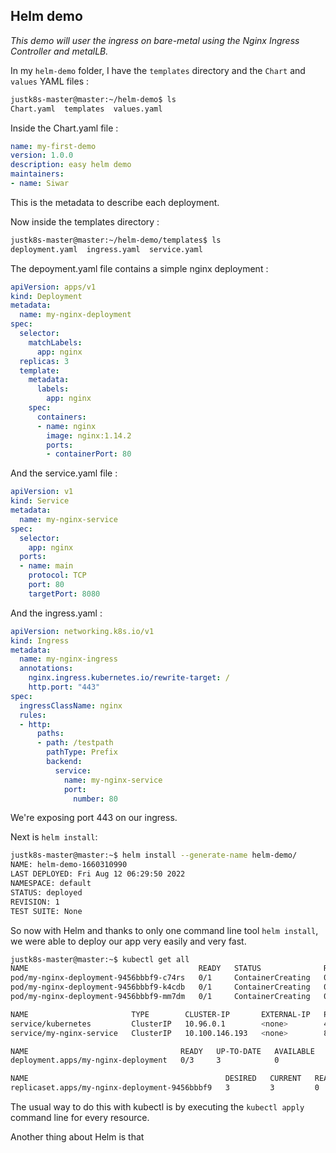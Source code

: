 ## Helm demo
*This demo will user the ingress on bare-metal using the Nginx Ingress Controller and metalLB.*

In my `helm-demo` folder, I have the `templates` directory and the `Chart` and `values` YAML files :
```bash
justk8s-master@master:~/helm-demo$ ls
Chart.yaml  templates  values.yaml
```
Inside the Chart.yaml file :
```YAML
name: my-first-demo
version: 1.0.0
description: easy helm demo
maintainers:
- name: Siwar
```
This is the metadata to describe each deployment.

Now inside the templates directory :
```bash
justk8s-master@master:~/helm-demo/templates$ ls
deployment.yaml  ingress.yaml  service.yaml
```
The depoyment.yaml file contains a simple nginx deployment :
```YAML
apiVersion: apps/v1
kind: Deployment
metadata: 
  name: my-nginx-deployment
spec:
  selector:
    matchLabels:
      app: nginx
  replicas: 3
  template:
    metadata:
      labels:
        app: nginx
    spec:
      containers:
      - name: nginx
        image: nginx:1.14.2
        ports:
        - containerPort: 80

```
And the service.yaml file :
``` YAML
apiVersion: v1
kind: Service
metadata: 
  name: my-nginx-service
spec:
  selector:
    app: nginx
  ports:
  - name: main
    protocol: TCP
    port: 80
    targetPort: 8080
```
And the ingress.yaml :
```YAML
apiVersion: networking.k8s.io/v1
kind: Ingress
metadata:
  name: my-nginx-ingress
  annotations:
    nginx.ingress.kubernetes.io/rewrite-target: /
    http.port: "443"
spec:
  ingressClassName: nginx
  rules:
  - http:
      paths:
      - path: /testpath
        pathType: Prefix
        backend:
          service:
            name: my-nginx-service
            port:
              number: 80

```
We're exposing port 443 on our ingress.

Next is `helm install`:
```bash 
justk8s-master@master:~$ helm install --generate-name helm-demo/
NAME: helm-demo-1660310990
LAST DEPLOYED: Fri Aug 12 06:29:50 2022
NAMESPACE: default
STATUS: deployed
REVISION: 1
TEST SUITE: None
```
So now with Helm and thanks to only one command line tool `helm install`, we were able to deploy our app very easily and very fast.
```bash
justk8s-master@master:~$ kubectl get all
NAME                                      READY   STATUS              RESTARTS   AGE
pod/my-nginx-deployment-9456bbbf9-c74rs   0/1     ContainerCreating   0          11s
pod/my-nginx-deployment-9456bbbf9-k4cdb   0/1     ContainerCreating   0          11s
pod/my-nginx-deployment-9456bbbf9-mm7dm   0/1     ContainerCreating   0          11s

NAME                       TYPE        CLUSTER-IP       EXTERNAL-IP   PORT(S)   AGE
service/kubernetes         ClusterIP   10.96.0.1        <none>        443/TCP   22m
service/my-nginx-service   ClusterIP   10.100.146.193   <none>        80/TCP    11s

NAME                                  READY   UP-TO-DATE   AVAILABLE   AGE
deployment.apps/my-nginx-deployment   0/3     3            0           11s

NAME                                            DESIRED   CURRENT   READY   AGE
replicaset.apps/my-nginx-deployment-9456bbbf9   3         3         0       11s
```

The usual way to do this with kubectl is by executing the `kubectl apply` command line for every resource.

Another thing about Helm is that 
